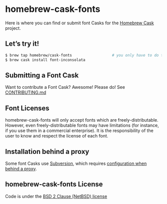 # homebrew-cask-fonts

Here is where you can find or submit font Casks for the [Homebrew Cask](https://github.com/Homebrew/homebrew-cask) project.

## Let’s try it!

```bash
$ brew tap homebrew/cask-fonts                  # you only have to do this once!
$ brew cask install font-inconsolata
```

## Submitting a Font Cask

Want to contribute a Font Cask? Awesome! Please do! See [CONTRIBUTING.md](CONTRIBUTING.md)

## Font Licenses

homebrew-cask-fonts will only accept fonts which are freely-distributable. However, even freely-distributable fonts may have limitations (for instance, if you use them in a commercial enterprise). It is the responsibility of the user to know and respect the license of each font.

## Installation behind a proxy

Some font Casks use [Subversion](https://subversion.apache.org/), which requires [configuration when behind a proxy](https://subversion.apache.org/faq.html#proxy).

## homebrew-cask-fonts License

Code is under the [BSD 2 Clause (NetBSD) license](https://github.com/Homebrew/homebrew-cask-fonts/blob/master/LICENSE)
